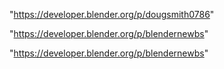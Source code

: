 "https://developer.blender.org/p/dougsmith0786"

"https://developer.blender.org/p/blendernewbs"

 
"https://developer.blender.org/p/blendernewbs"


 
